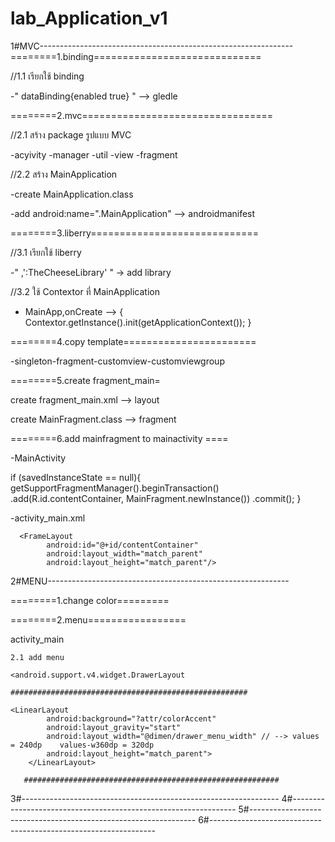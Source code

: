 # lab_Application_v1

1#MVC---------------------------------------------------------------
========1.binding=============================

//1.1 เรียกใช้  binding

-" dataBinding{enabled true} " --> gledle

========2.mvc=================================

//2.1 สร้าง package รูปแบบ MVC

-acyivity -manager -util -view -fragment

//2.2 สร้าง MainApplication 

-create MainApplication.class

-add android:name=".MainApplication"  --> androidmanifest

========3.liberry=============================

//3.1 เรียกใช้ liberry

-" ,':TheCheeseLibrary'  " ->  add library

//3.2 ใช้ Contextor ที่  MainApplication

- MainApp,onCreate --> { Contextor.getInstance().init(getApplicationContext()); }

========4.copy template=======================

-singleton-fragment-customview-customviewgroup

========5.create fragment_main=

create fragment_main.xml --> layout

create MainFragment.class --> fragment

========6.add mainfragment to mainactivity ====

-MainActivity

  if (savedInstanceState == null){
            getSupportFragmentManager().beginTransaction()
                    .add(R.id.contentContainer, MainFragment.newInstance())
                    .commit();
        }
	
-activity_main.xml

 	  <FrameLayout
            android:id="@+id/contentContainer"
            android:layout_width="match_parent"
            android:layout_height="match_parent"/>

2#MENU------------------------------------------------------------

========1.change color=========

========2.menu=================

activity_main

    2.1 add menu
    
	<android.support.v4.widget.DrawerLayout
  
  	#####################################################
    
	<LinearLayout
            android:background="?attr/colorAccent"
            android:layout_gravity="start"
            android:layout_width="@dimen/drawer_menu_width" // --> values = 240dp    values-w360dp = 320dp
            android:layout_height="match_parent">
        </LinearLayout>
        
       #########################################################
       
3#----------------------------------------------------------------
4#----------------------------------------------------------------
5#----------------------------------------------------------------
6#----------------------------------------------------------------
